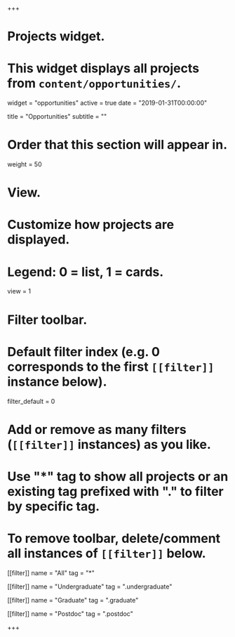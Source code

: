 +++
# Projects widget.
# This widget displays all projects from `content/opportunities/`.
widget = "opportunities"
active = true
date = "2019-01-31T00:00:00"

title = "Opportunities"
subtitle = ""

# Order that this section will appear in.
weight = 50

# View.
# Customize how projects are displayed.
# Legend: 0 = list, 1 = cards.
view = 1

# Filter toolbar.

# Default filter index (e.g. 0 corresponds to the first `[[filter]]` instance below).
filter_default = 0

# Add or remove as many filters (`[[filter]]` instances) as you like.
# Use "*" tag to show all projects or an existing tag prefixed with "." to filter by specific tag.
# To remove toolbar, delete/comment all instances of `[[filter]]` below.
[[filter]]
  name = "All"
  tag = "*"
  
[[filter]]
  name = "Undergraduate"
  tag = ".undergraduate"

[[filter]]
  name = "Graduate"
  tag = ".graduate"
  
[[filter]]
  name = "Postdoc"
  tag = ".postdoc"

+++

